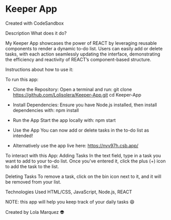 # Keeper App
Created with CodeSandbox

Description What does it do?

My Keeper App showcases the power of REACT by leveraging reusable components to render a dynamic to-do list. Users can easily add or delete tasks, with each action seamlessly updating the interface, demonstrating the efficiency and reactivity of REACT’s component-based structure.

Instructions about how to use it:

To run this app:

* Clone the Repository:
Open a terminal and run: git clone https://github.com/Lolisolera/Keeper-App.git
cd Keeper-App

* Install Dependencies:
Ensure you have Node.js installed, then install dependencies with: npm install

* Run the App
Start the app locally with: npm start

* Use the App
You can now add or delete tasks in the to-do list as intended!

* Alternatively use the app live here: https://nvv97h.csb.app/

To interact with this App:
Adding Tasks
In the text field, type in a task you want to add to your to-do list. Once you've entered it, click the plus (+) icon to add the task to the list.

Deleting Tasks
To remove a task, click on the bin icon next to it, and it will be removed from your list.

Technologies Used HTML/CSS, JavaScript, Node.js, REACT 

NOTE: this app will help you keep track of your daily tasks 😄

Created by Lola Marquez 👽
